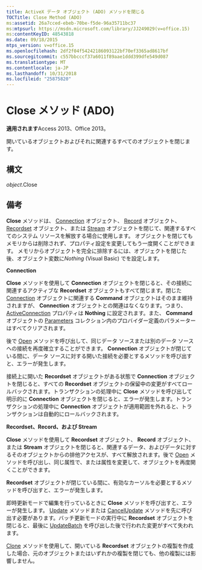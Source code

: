 ```yaml
---
title: ActiveX データ オブジェクト (ADO) メソッドを閉じる
TOCTitle: Close Method (ADO)
ms:assetid: 26a7cced-ebeb-70be-f5de-96a35711bc37
ms:mtpsurl: https://msdn.microsoft.com/library/JJ249029(v=office.15)
ms:contentKeyID: 48543818
ms.date: 09/18/2015
mtps_version: v=office.15
ms.openlocfilehash: 2df2f04f54242186093122bf70ef3365ad8617bf
ms.sourcegitcommit: c557bbcccf37a6011f89aae1ddd399dfe549d087
ms.translationtype: MT
ms.contentlocale: ja-JP
ms.lasthandoff: 10/31/2018
ms.locfileid: "25875820"
---
```

# <a name="close-method-ado"></a>Close メソッド (ADO)


**適用されます**Access 2013、Office 2013。

開いているオブジェクトおよびそれに関連するすべてのオブジェクトを閉じます。

## <a name="syntax"></a>構文

*object*.Close

## <a name="remarks"></a>備考

**Close** メソッドは、 [Connection](connection-object-ado.md) オブジェクト、 [Record](record-object-ado.md) オブジェクト、 [Recordset](recordset-object-ado.md) オブジェクト、または [Stream](stream-object-ado.md) オブジェクトを閉じて、関連するすべてのシステム リソースを解放する場合に使用します。 オブジェクトを閉じてもメモリからは削除されず、プロパティ設定を変更してもう一度開くことができます。 メモリからオブジェクトを完全に排除するには、オブジェクトを閉じた後、オブジェクト変数に*Nothing* (Visual Basic) でを設定します。

**Connection**

**Close** メソッドを使用して **Connection** オブジェクトを閉じると、その接続に関連するアクティブな **Recordset** オブジェクトもすべて閉じます。閉じた [Connection](command-object-ado.md) オブジェクトに関連する **Command** オブジェクトはそのまま維持されますが、 **Connection** オブジェクトとの関連はなくなります。つまり、 [ActiveConnection](activeconnection-property-ado.md) プロパティは **Nothing** に設定されます。また、 **Command** オブジェクトの [Parameters](parameters-collection-ado.md) コレクション内のプロバイダー定義のパラメーターはすべてクリアされます。

後で [Open](open-method-ado-connection.md) メソッドを呼び出して、同じデータ ソースまたは別のデータ ソースへの接続を再度確立することができます。 **Connection** オブジェクトが閉じている間に、データ ソースに対する開いた接続を必要とするメソッドを呼び出すと、エラーが発生します。

接続上に開いた **Recordset** オブジェクトがある状態で **Connection** オブジェクトを閉じると、すべての **Recordset** オブジェクトの保留中の変更がすべてロールバックされます。トランザクションの処理中に **Close** メソッドを呼び出して明示的に **Connection** オブジェクトを閉じると、エラーが発生します。トランザクションの処理中に **Connection** オブジェクトが適用範囲を外れると、トランザクションは自動的にロールバックされます。

**Recordset、Record、および Stream**

**Close** メソッドを使用して **Recordset** オブジェクト、 **Record** オブジェクト、または **Stream** オブジェクトを閉じると、関連するデータ、およびデータに対するそのオブジェクトからの排他アクセスが、すべて解放されます。後で [Open](open-method-ado-recordset.md) メソッドを呼び出し、同じ属性で、または属性を変更して、オブジェクトを再度開くことができます。

**Recordset** オブジェクトが閉じている間に、有効なカーソルを必要とするメソッドを呼び出すと、エラーが発生します。

即時更新モードで編集を行っているときに **Close** メソッドを呼び出すと、エラーが発生します。 [Update](update-method-ado.md) メソッドまたは [CancelUpdate](cancelupdate-method-ado.md) メソッドを先に呼び出す必要があります。バッチ更新モードの実行中に **Recordset** オブジェクトを閉じると、最後に [UpdateBatch](updatebatch-method-ado.md) を呼び出した後で行われた変更がすべて失われます。

[Clone](clone-method-ado.md) メソッドを使用して、開いている **Recordset** オブジェクトの複製を作成した場合、元のオブジェクトまたはいずれかの複製を閉じても、他の複製には影響しません。

